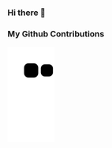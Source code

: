 ### Hi there 👋

### My Github Contributions

![](https://raw.githubusercontent.com/ZXJ-OvO/ZXJ-OvO/main/assets/github-contribution-grid-snake.svg)

<!--
**ZXJ-OvO/ZXJ-OvO** is a ✨ _special_ ✨ repository because its `README.md` (this file) appears on your GitHub profile.

Here are some ideas to get you started:

- 🔭 I’m currently working on ...
- 🌱 I’m currently learning ...
- 👯 I’m looking to collaborate on ...
- 🤔 I’m looking for help with ...
- 💬 Ask me about ...
- 📫 How to reach me: ...
- 😄 Pronouns: ...
- ⚡ Fun fact: ...
-->
